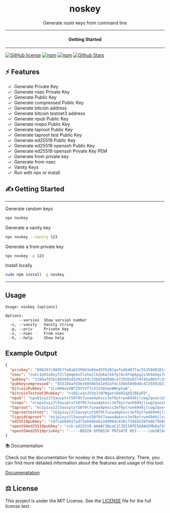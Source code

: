 <div align="center">
  <h1>noskey</h1>
</div>

<div align="center">  
Generate nostr keys from command line
</div>

---

<div align="center">
<h4>Getting Started</h4>
</div>
  
---
  

[![GitHub license](https://img.shields.io/badge/license-MIT-blue.svg)](LICENSE)
[![npm](https://img.shields.io/npm/v/noskey)](https://npmjs.com/package/noskey)
[![npm](https://img.shields.io/npm/dw/noskey.svg)](https://npmjs.com/package/noskey)
[![Github Stars](https://img.shields.io/github/stars/melvincarvalho/noskey.svg)](https://github.com/melvincarvalho/noskey/)

## ⚡️ Features

&nbsp;&nbsp;✓&nbsp; Generate Private Key  
&nbsp;&nbsp;✓&nbsp; Generate nsec Private Key  
&nbsp;&nbsp;✓&nbsp; Generate Public Key  
&nbsp;&nbsp;✓&nbsp; Generate compressed Public Key  
&nbsp;&nbsp;✓&nbsp; Generate bitcoin address  
&nbsp;&nbsp;✓&nbsp; Generate bitcoin testnet3 address  
&nbsp;&nbsp;✓&nbsp; Generate npub Public Key  
&nbsp;&nbsp;✓&nbsp; Generate nrepo Public Key  
&nbsp;&nbsp;✓&nbsp; Generate taproot Public Key  
&nbsp;&nbsp;✓&nbsp; Generate taproot test Public Key  
&nbsp;&nbsp;✓&nbsp; Generate ed25519 Public Key  
&nbsp;&nbsp;✓&nbsp; Generate ed25519 openssh Public Key  
&nbsp;&nbsp;✓&nbsp; Generate ed25519 openssh Private Key PEM  
&nbsp;&nbsp;✓&nbsp; Generate from private key  
&nbsp;&nbsp;✓&nbsp; Generate from nsec  
&nbsp;&nbsp;✓&nbsp; Vanity Keys  
&nbsp;&nbsp;✓&nbsp; Run with npx or install  

## ✍️ Getting Started

---

Generate random keys

```bash
npx noskey
```

Generate a vanity key

```bash
npx noskey --vanity 123
```

Generate a from private key

```bash
npx noskey -p 123
```

Install locally

```bash
sudo npm install -g noskey
```

---


## Usage

```
Usage: noskey [options]

Options:
      --version  Show version number
  -v, --vanity   Vanity string
  -p, --priv     Private key
  -s, --nsec     From nsec
  -h, --help     Show help                             
```

## Example Output

```json
{
  "privkey": "096267c08957fe0a83399d3e6be45fb283aefed6487fac55350d828142362f68",
  "nsec": "nsec1p93x0syf2llq4qeen5lxhezlk2p6alkkfpl6c4f4pkpgzs3k9a5qs7nk3j",
  "pubkey": "3104afd3bc605665d1e92afdc33bb50d8d8c47293916374f45a965fc390a0333",
  "pubkeycompressed": "033104afd3bc605665d1e92afdc33bb50d8d8c47293916374f45a965fc390a0333",
  "bitcoinPubkey": "1LcHKWvoVW7ZXVtVf7cX3JS6hqvWNnphaB",
  "bitcoinTestnet3Pubkey": "n18Eca1nJXYpJcN7NgatsDeRZqXDJ8EwFD",
  "npub": "npub1xyz2l5auvptxt50f9t7uxwa4pkxcc3ef8ytrwn6949jlcwg2qvesle5tfn",
  "nrepo": "nrepo1xyz2l5auvptxt50f9t7uxwa4pkxcc3ef8ytrwn6949jlcwg2qveskz7ewj",
  "taproot": "bc1p1xyz2l5auvptxt50f9t7uxwa4pkxcc3ef8ytrwn6949jlcwg2qvesx55cr2",
  "taproottestnet": "tb1p1xyz2l5auvptxt50f9t7uxwa4pkxcc3ef8ytrwn6949jlcwg2qves66y2cu",
  "liquidtaproot": "ex1p1xyz2l5auvptxt50f9t7uxwa4pkxcc3ef8ytrwn6949jlcwg2qvesdq02p7",
  "ed25519pubkey": "c6fcabb4927adf2eb64beb2a99004c836c71944220fe8b7568e04616eac34c29",
  "openSSHed25519pubkey": "ssh-ed25519 AAAAC3NzaC1lZDI1NTE5AAAAIMb8q7SSet8utkvrKpkATINscZRCIP6LdWjgRhbqw0wp",
  "openSSHed25519privkey": "-----BEGIN OPENSSH PRIVATE KEY-----\nb3BlbnNzaC1rZXktdjEAAAAABG5vbmUAAAAEbm9uZQAAAAAAAAABAAAAMwAAAAtzc2gtZW\nQyNTUxOQAAACADAQAEAAAAAwAABgAFBgYFAAEACQIAAAAAAwMAAAUAAAAAAIiJTFkeiUxZ\nHgAAAAtzc2gtZWQyNTUxOQAAACADAQAEAAAAAwAABgAFBgYFAAEACQIAAAAAAwMAAAUAAA\nAAAEAACQYCBgcAAAgJBQcAAAAACAMDCQkAAwAGAAAEBQAAAgMBAAQAAAADAAAGAAUGBgUA\nAQAJAgAAAAADAwAABQAAAAAAAAECAwQF\n-----END OPENSSH PRIVATE KEY-----\n"
}
```

📚 Documentation

Check out the documentation for noskey in the docs directory. There, you can find more detailed information about the features and usage of this tool.

[Documenatation](https://melvincarvalho.github.io/noskey/docs/)

## ⚖️ License

This project is under the MIT License. See the [LICENSE](https://github.com/melvincarvalho/noskey/blob/gh-pages/LICENSE) file for the full license text.
